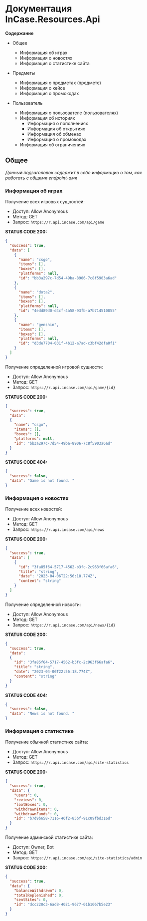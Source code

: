 # Документация InCase.Resources.Api

**Содержание**

* Общее
  * Информация об играх
  * Информация о новостях
  * Информация о статистике сайта

* Предметы
  * Информация о предметах (предмете)
  * Информация о кейсе
  * Информация о промокодах

* Пользователь
  * Информация о пользователе (пользователях)
  * Информация об историях
    * Информация о пополнениях
    * Информация об открытиях
    * Информация об обменах
    * Информация о промокодах
  * Информация об ограничениях
  
## Общее

_Данный подзаголовок содержит в себе информацио о том, как работать с общими endpoint-ами_

### Информация об играх
Получение всех игровых сущностей: 
* Доступ: Allow Anonymous
* Метод: GET 
* Запрос: `https://r.api.incase.com/api/game`

**STATUS CODE 200:**
```JSON
{
  "success": true,
  "data": [
    {
      "name": "csgo",
      "items": [],
      "boxes": [],
      "platforms": null,
      "id": "bb3a297c-7d54-49ba-8906-7c8f5903a6ad"
    },
    {
      "name": "dota2",
      "items": [],
      "boxes": [],
      "platforms": null,
      "id": "4edd89d0-d4cf-4a58-93fb-a7b714510855"
    },
    {
      "name": "genshin",
      "items": [],
      "boxes": [],
      "platforms": null,
      "id": "d3de7704-031f-4b12-a7ad-c3bf42dfa0f1"
    }
  ]
}
```
Получение определенной игровой сущности: 
* Доступ: Allow Anonymous
* Метод: GET 
* Запрос: `https://r.api.incase.com/api/game/{id}`

**STATUS CODE 200:**
```JSON
{
  "success": true,
  "data":
  {
    "name": "csgo",
    "items": [],
    "boxes": [],
    "platforms": null,
    "id": "bb3a297c-7d54-49ba-8906-7c8f5903a6ad"
  }
}
```
**STATUS CODE 404:**
```JSON
{
  "success": false,
  "data": "Game is not found. "
}
```
### Информация о новостях
Получение всех новостей: 
* Доступ: Allow Anonymous
* Метод: GET 
* Запрос: `https://r.api.incase.com/api/news`

**STATUS CODE 200:**
```JSON
{
  "success": true,
  "data": [
    {
      "id": "3fa85f64-5717-4562-b3fc-2c963f66afa6",
      "title": "string",
      "date": "2023-04-06T22:56:18.774Z",
      "content": "string"
    }
  ]
}
```
Получение определенной новости:
* Доступ: Allow Anonymous
* Метод: GET 
* Запрос: `https://r.api.incase.com/api/news/{id}`

**STATUS CODE 200:**
```JSON
{
  "success": true,
  "data": 
  {
    "id": "3fa85f64-5717-4562-b3fc-2c963f66afa6",
    "title": "string",
    "date": "2023-04-06T22:56:18.774Z",
    "content": "string"
  }
}
```
**STATUS CODE 404:**
```JSON
{
  "success": false,
  "data": "News is not found. "
}
```

### Информация о статистике
Получение обычной статистике сайта:
* Доступ: Allow Anonymous
* Метод: GET 
* Запрос: `https://r.api.incase.com/api/site-statistics`

**STATUS CODE 200:**
```JSON
{
  "success": true,
  "data": {
    "users": 0,
    "reviews": 0,
    "lootBoxes": 0,
    "withdrawnItems": 0,
    "withdrawnFunds": 0,
    "id": "b7d9b658-7116-46f2-85bf-91c09fbd316d"
  }
}
```
Получение админской статистике сайта:
* Доступ: Owner, Bot
* Метод: GET 
* Запрос: `https://r.api.incase.com/api/site-statistics/admin`

**STATUS CODE 200:**
```JSON
{
  "success": true,
  "data": {
    "balanceWithdrawn": 0,
    "totalReplenished": 0,
    "sentSites": 0,
    "id": "dcc228c3-6ad8-4021-9677-01b1067b5e23"
  }
}
```
